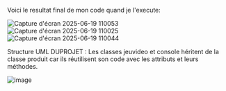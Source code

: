 Voici le resultat final de mon code quand je l'execute:

![Capture d'écran 2025-06-19 110053](https://github.com/user-attachments/assets/f57bf68f-54bd-434c-91bc-2317f964a664)
![Capture d'écran 2025-06-19 110025](https://github.com/user-attachments/assets/a2d376b3-eaf2-47e6-b0d0-63a35c03f395)
![Capture d'écran 2025-06-19 110044](https://github.com/user-attachments/assets/c4d6ddc1-fbb5-4805-9d46-64b747dcb6a9)


Structure UML DUPROJET :
Les classes jeuvideo et console héritent de la classe produit car ils réutilisent son code avec les attributs et leurs méthodes.

![image](https://github.com/user-attachments/assets/7e5315bf-ad35-4dfc-a7dd-5b38cfd8a4df)
